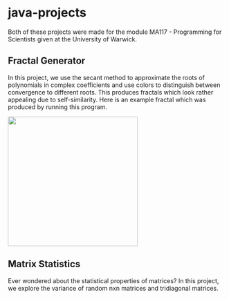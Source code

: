 # java-projects
Both of these projects were made for the module MA117 - Programming for Scientists given at the University of Warwick.

## Fractal Generator
In this project, we use the secant method to approximate the roots of polynomials in complex coefficients and use colors to distinguish between convergence to different roots. This produces fractals which look rather appealing due to self-similarity. Here is an example fractal which was produced by running this program. 

<img src="/fractal_generator/fractal_1.png" alt="" width="300px" >

## Matrix Statistics

Ever wondered about the statistical properties of matrices? In this project, we explore the variance of random nxn matrices and tridiagonal matrices.


